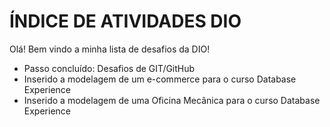 # ÍNDICE DE ATIVIDADES DIO

Olá! Bem vindo a minha lista de desafios da DIO!

- Passo concluído: Desafios de GIT/GitHub
- Inserido a modelagem de um e-commerce para o curso Database Experience
- Inserido a modelagem de uma Oficina Mecânica para o curso Database Experience